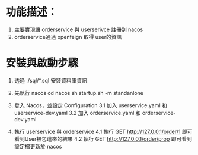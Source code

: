 # 功能描述：
1. 主要實現讓 orderservice 與 userserivce 註冊到 nacos
2. orderservice通過 openfeign 取得 user的資訊

# 安裝與啟動步驟
1. 透過 ./sql/*.sql 安裝資料庫資訊
2. 先執行 nacos 
cd nacos
sh startup.sh -m standanlone

3. 登入 Nacos，並設定 Configuration
3.1 加入 userservice.yaml 和 userservice-dev.yaml
3.2 加入 orderservice.yaml 和 orderservice-dev.yaml

4. 執行 userservice 與 orderservice
4.1 執行 GET http://127.0.0.1/order/1 即可看到User被包進來的結果
4.2 執行 GET http://127.0.0.1/order/prop 即可看到設定檔更新於 nacos




